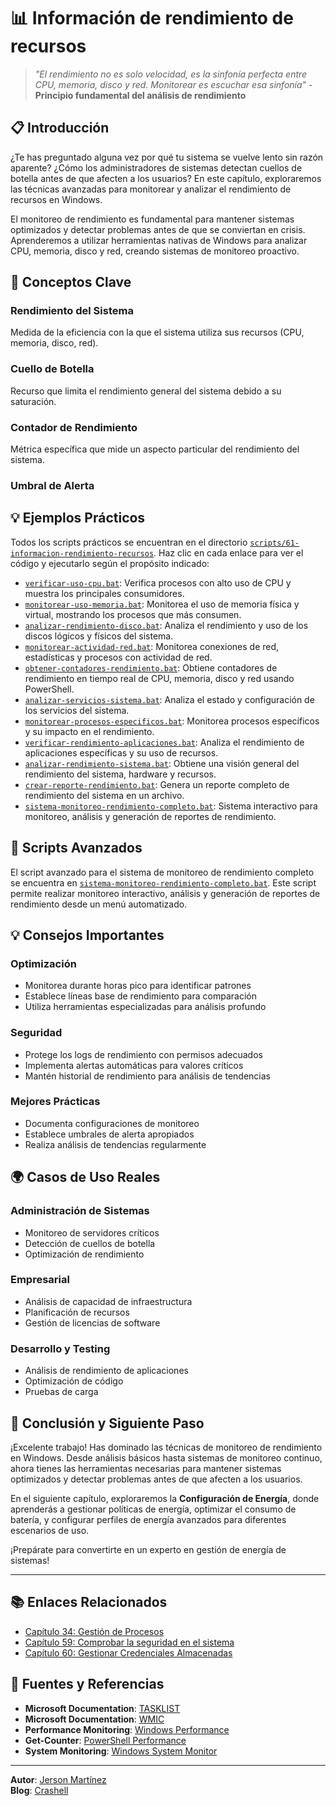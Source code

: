 # 📊 Información de rendimiento de recursos

> *"El rendimiento no es solo velocidad, es la sinfonía perfecta entre CPU, memoria, disco y red. Monitorear es escuchar esa sinfonía"* - **Principio fundamental del análisis de rendimiento**

## 📋 Introducción

¿Te has preguntado alguna vez por qué tu sistema se vuelve lento sin razón aparente? ¿Cómo los administradores de sistemas detectan cuellos de botella antes de que afecten a los usuarios? En este capítulo, exploraremos las técnicas avanzadas para monitorear y analizar el rendimiento de recursos en Windows.

El monitoreo de rendimiento es fundamental para mantener sistemas optimizados y detectar problemas antes de que se conviertan en crisis. Aprenderemos a utilizar herramientas nativas de Windows para analizar CPU, memoria, disco y red, creando sistemas de monitoreo proactivo.

## 🎯 Conceptos Clave

### **Rendimiento del Sistema**
Medida de la eficiencia con la que el sistema utiliza sus recursos (CPU, memoria, disco, red).

### **Cuello de Botella**
Recurso que limita el rendimiento general del sistema debido a su saturación.

### **Contador de Rendimiento**
Métrica específica que mide un aspecto particular del rendimiento del sistema.

### **Umbral de Alerta**
## 💡 Ejemplos Prácticos

Todos los scripts prácticos se encuentran en el directorio [`scripts/61-informacion-rendimiento-recursos`](scripts/61-informacion-rendimiento-recursos). Haz clic en cada enlace para ver el código y ejecutarlo según el propósito indicado:

- [`verificar-uso-cpu.bat`](scripts/61-informacion-rendimiento-recursos/verificar-uso-cpu.bat): Verifica procesos con alto uso de CPU y muestra los principales consumidores.
- [`monitorear-uso-memoria.bat`](scripts/61-informacion-rendimiento-recursos/monitorear-uso-memoria.bat): Monitorea el uso de memoria física y virtual, mostrando los procesos que más consumen.
- [`analizar-rendimiento-disco.bat`](scripts/61-informacion-rendimiento-recursos/analizar-rendimiento-disco.bat): Analiza el rendimiento y uso de los discos lógicos y físicos del sistema.
- [`monitorear-actividad-red.bat`](scripts/61-informacion-rendimiento-recursos/monitorear-actividad-red.bat): Monitorea conexiones de red, estadísticas y procesos con actividad de red.
- [`obtener-contadores-rendimiento.bat`](scripts/61-informacion-rendimiento-recursos/obtener-contadores-rendimiento.bat): Obtiene contadores de rendimiento en tiempo real de CPU, memoria, disco y red usando PowerShell.
- [`analizar-servicios-sistema.bat`](scripts/61-informacion-rendimiento-recursos/analizar-servicios-sistema.bat): Analiza el estado y configuración de los servicios del sistema.
- [`monitorear-procesos-especificos.bat`](scripts/61-informacion-rendimiento-recursos/monitorear-procesos-especificos.bat): Monitorea procesos específicos y su impacto en el rendimiento.
- [`verificar-rendimiento-aplicaciones.bat`](scripts/61-informacion-rendimiento-recursos/verificar-rendimiento-aplicaciones.bat): Analiza el rendimiento de aplicaciones específicas y su uso de recursos.
- [`analizar-rendimiento-sistema.bat`](scripts/61-informacion-rendimiento-recursos/analizar-rendimiento-sistema.bat): Obtiene una visión general del rendimiento del sistema, hardware y recursos.
- [`crear-reporte-rendimiento.bat`](scripts/61-informacion-rendimiento-recursos/crear-reporte-rendimiento.bat): Genera un reporte completo de rendimiento del sistema en un archivo.
- [`sistema-monitoreo-rendimiento-completo.bat`](scripts/61-informacion-rendimiento-recursos/sistema-monitoreo-rendimiento-completo.bat): Sistema interactivo para monitoreo, análisis y generación de reportes de rendimiento.

## 🔧 Scripts Avanzados


El script avanzado para el sistema de monitoreo de rendimiento completo se encuentra en [`sistema-monitoreo-rendimiento-completo.bat`](scripts/61-informacion-rendimiento-recursos/sistema-monitoreo-rendimiento-completo.bat). Este script permite realizar monitoreo interactivo, análisis y generación de reportes de rendimiento desde un menú automatizado.

## 💡 Consejos Importantes

### **Optimización**
- Monitorea durante horas pico para identificar patrones
- Establece líneas base de rendimiento para comparación
- Utiliza herramientas especializadas para análisis profundo

### **Seguridad**
- Protege los logs de rendimiento con permisos adecuados
- Implementa alertas automáticas para valores críticos
- Mantén historial de rendimiento para análisis de tendencias

### **Mejores Prácticas**
- Documenta configuraciones de monitoreo
- Establece umbrales de alerta apropiados
- Realiza análisis de tendencias regularmente

## 🌍 Casos de Uso Reales

### **Administración de Sistemas**
- Monitoreo de servidores críticos
- Detección de cuellos de botella
- Optimización de rendimiento

### **Empresarial**
- Análisis de capacidad de infraestructura
- Planificación de recursos
- Gestión de licencias de software

### **Desarrollo y Testing**
- Análisis de rendimiento de aplicaciones
- Optimización de código
- Pruebas de carga

## 🎯 Conclusión y Siguiente Paso

¡Excelente trabajo! Has dominado las técnicas de monitoreo de rendimiento en Windows. Desde análisis básicos hasta sistemas de monitoreo continuo, ahora tienes las herramientas necesarias para mantener sistemas optimizados y detectar problemas antes de que afecten a los usuarios.

En el siguiente capítulo, exploraremos la **Configuración de Energía**, donde aprenderás a gestionar políticas de energía, optimizar el consumo de batería, y configurar perfiles de energía avanzados para diferentes escenarios de uso.

¡Prepárate para convertirte en un experto en gestión de energía de sistemas!

---

## 📚 Enlaces Relacionados

- [Capítulo 34: Gestión de Procesos](34.%20Gestión%20de%20Procesos.md)
- [Capítulo 59: Comprobar la seguridad en el sistema](59.%20Comprobar%20la%20seguridad%20en%20el%20sistema.md)
- [Capítulo 60: Gestionar Credenciales Almacenadas](60.%20Gestionar%20Credenciales%20Almacenadas.md)

## 🔗 Fuentes y Referencias

- **Microsoft Documentation**: [TASKLIST](https://docs.microsoft.com/en-us/windows-server/administration/windows-commands/tasklist)
- **Microsoft Documentation**: [WMIC](https://docs.microsoft.com/en-us/windows/win32/wmisdk/wmic)
- **Performance Monitoring**: [Windows Performance](https://docs.microsoft.com/en-us/windows/win32/perfctrs/)
- **Get-Counter**: [PowerShell Performance](https://docs.microsoft.com/en-us/powershell/module/microsoft.powershell.diagnostics/get-counter)
- **System Monitoring**: [Windows System Monitor](https://docs.microsoft.com/en-us/windows/win32/perfctrs/system-monitor)

---

**Autor**: [Jerson Martínez](https://jersonmartinez.com)  
**Blog**: [Crashell](https://crashell.com)